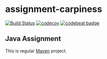 # assignment-carpiness

[![Build Status](https://travis-ci.org/Madzi/assignment-carpiness.svg?branch=master)](https://travis-ci.org/Madzi/assignment-carpiness)
[![codecov](https://codecov.io/gh/Madzi/assignment-carpiness/branch/master/graph/badge.svg)](https://codecov.io/gh/Madzi/assignment-carpiness)
[![codebeat badge](https://codebeat.co/badges/d34eb13e-84d4-46bf-b399-eec6980af150)](https://codebeat.co/projects/github-com-madzi-assignment-carpiness-master)

## Java Assignment
This is regular [Maven](https://maven.apache.org) project.
